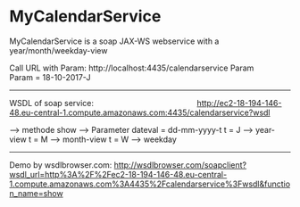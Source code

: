 # MyCalendarService
MyCalendarService is a soap JAX-WS webservice with a year/month/weekday-view
               
Call URL with Param:
http://localhost:4435/calendarservice Param  
Param = 18-10-2017-J                                                
                                                
________________________________
WSDL of soap service:                                              
http://ec2-18-194-146-48.eu-central-1.compute.amazonaws.com:4435/calendarservice?wsdl

--> methode show
--> Parameter dateval = dd-mm-yyyy-t
t = J --> year-view
t = M --> month-view
t = W --> weekday
________________________________

Demo by wsdlbrowser.com: 
http://wsdlbrowser.com/soapclient?wsdl_url=http%3A%2F%2Fec2-18-194-146-48.eu-central-1.compute.amazonaws.com%3A4435%2Fcalendarservice%3Fwsdl&function_name=show
